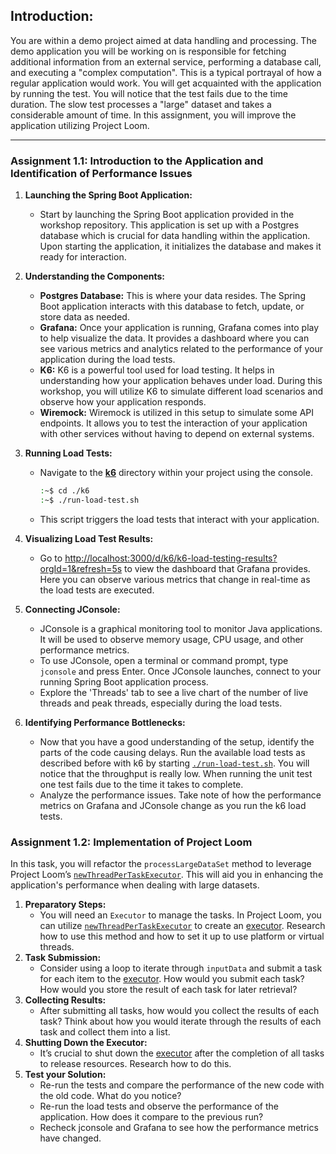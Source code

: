 ## Introduction:

You are within a demo project aimed at data handling and processing. The demo application you will be working on is responsible for fetching additional information from an external service, performing a database call, and executing a "complex computation". This is a typical portrayal of how a regular application would work. You will get acquainted with the application by running the test. You will notice that the test fails due to the time duration. The slow test processes a "large" dataset and takes a considerable amount of time. In this assignment, you will improve the application utilizing Project Loom.

---

### Assignment 1.1: Introduction to the Application and Identification of Performance Issues

1. **Launching the Spring Boot Application:**
   - Start by launching the Spring Boot application provided in the workshop repository. This application is set up with a Postgres database which is crucial for data handling within the application. Upon starting the application, it initializes the database and makes it ready for interaction.

2. **Understanding the Components:**
   - **Postgres Database:** This is where your data resides. The Spring Boot application interacts with this database to fetch, update, or store data as needed.
   - **Grafana:** Once your application is running, Grafana comes into play to help visualize the data. It provides a dashboard where you can see various metrics and analytics related to the performance of your application during the load tests.
   - **K6:** K6 is a powerful tool used for load testing. It helps in understanding how your application behaves under load. During this workshop, you will utilize K6 to simulate different load scenarios and observe how your application responds.
   - **Wiremock:** Wiremock is utilized in this setup to simulate some API endpoints. It allows you to test the interaction of your application with other services without having to depend on external systems.

3. **Running Load Tests:**
   - Navigate to the [**k6**](../k6) directory within your project using the console.
       ```bash
       :~$ cd ./k6
       :~$ ./run-load-test.sh
       ```
   - This script triggers the load tests that interact with your application.

4. **Visualizing Load Test Results:**
   - Go to [http://localhost:3000/d/k6/k6-load-testing-results?orgId=1&refresh=5s](http://localhost:3000/d/k6/k6-load-testing-results?orgId=1&refresh=5s) to view the dashboard that Grafana provides. Here you can observe various metrics that change in real-time as the load tests are executed.


5. **Connecting JConsole:**
   - JConsole is a graphical monitoring tool to monitor Java applications. It will be used to observe memory usage, CPU usage, and other performance metrics.
   - To use JConsole, open a terminal or command prompt, type `jconsole` and press Enter. Once JConsole launches, connect to your running Spring Boot application process.
   - Explore the 'Threads' tab to see a live chart of the number of live threads and peak threads, especially during the load tests.

6. **Identifying Performance Bottlenecks:**
   - Now that you have a good understanding of the setup, identify the parts of the code causing delays. Run the available load tests as described before with k6 by starting [`./run-load-test.sh`](../k6/run-load-test.sh). You will notice that the throughput is really low. When running the unit test  one test fails due to the time it takes to complete.
   - Analyze the performance issues. Take note of how the performance metrics on Grafana and JConsole change as you run the k6 load tests.


### Assignment 1.2: Implementation of Project Loom

In this task, you will refactor the `processLargeDataSet` method to leverage Project Loom’s [`newThreadPerTaskExecutor`](https://igm.univ-mlv.fr/~juge/javadoc-19/java.base/java/util/concurrent/Executors.html#newThreadPerTaskExecutor(java.util.concurrent.ThreadFactory)). This will aid you in enhancing the application's performance when dealing with large datasets.

1. **Preparatory Steps:**
   - You will need an `Executor` to manage the tasks. In Project Loom, you can utilize [`newThreadPerTaskExecutor`](https://igm.univ-mlv.fr/~juge/javadoc-19/java.base/java/util/concurrent/Executors.html#newThreadPerTaskExecutor(java.util.concurrent.ThreadFactory)) to create an [executor](https://jenkov.com/tutorials/java-util-concurrent/executorservice.html). Research how to use this method and how to set it up to use platform or virtual threads.
2. **Task Submission:**
   - Consider using a loop to iterate through `inputData` and submit a task for each item to the [executor](https://jenkov.com/tutorials/java-util-concurrent/executorservice.html). How would you submit each task? How would you store the result of each task for later retrieval?
3. **Collecting Results:**
   - After submitting all tasks, how would you collect the results of each task? Think about how you would iterate through the results of each task and collect them into a list.
4. **Shutting Down the Executor:**
   - It’s crucial to shut down the [executor](https://jenkov.com/tutorials/java-util-concurrent/executorservice.html) after the completion of all tasks to release resources. Research how to do this.
5. **Test your Solution:**
   - Re-run the tests and compare the performance of the new code with the old code. What do you notice?
   - Re-run the load tests and observe the performance of the application. How does it compare to the previous run? 
   - Recheck jconsole and Grafana to see how the performance metrics have changed.

